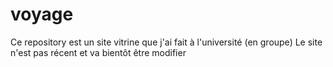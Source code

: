# voyage
Ce repository est un site vitrine que j'ai fait à l'université (en groupe)
Le site n'est pas récent et va bientôt être modifier
